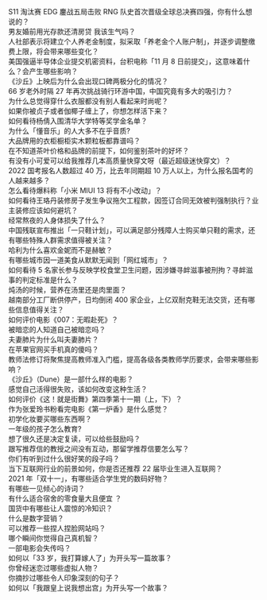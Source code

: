 S11 淘汰赛 EDG 鏖战五局击败 RNG 队史首次晋级全球总决赛四强，你有什么想说的？  
男友婚前用光存款还清房贷 我该生气吗？  
人社部表示将建立个人养老金制度，拟采取「养老金个人账户制」，并逐步调整缴费上限，将会带来哪些变化？  
美国强逼半导体企业提交机密资料，台积电称「11 月 8 日前提交」，这意味着什么？会产生哪些影响？  
《沙丘》上映后为什么会出现口碑两极分化的情况？  
66 岁老外时隔 27 年再次挑战骑行环游中国，中国究竟有多大的吸引力？  
为什么总觉得穿什么衣服都没有别人看起来时尚呢？  
如果你被贞子或者伽椰子缠上了，你想怎样活下来？  
如何看待杨倩入围清华大学特等奖学金名单？  
为什么「懂音乐」的人大多不在乎音质?  
大品牌用的衣柜橱柜实木颗粒板都靠谱吗？  
在不知道茶叶价格和品牌的前提下，如何鉴别茶叶的好坏？  
有没有小可爱可以给我推荐几本高质量快穿文呀（最近超级迷快穿文）？  
2022 国考报名人数超过 40 万，比去年同期超 10 万人以上，为什么报名国考的人越来越多？  
怎么看待爆料称「小米 MIUI 13 将有不小改动」？  
如何看待王珞丹装修房子发生争议拖欠工程款，因签订合同无效被判强制执行？业主装修应该如何避坑？  
经常熬夜的人身体损失了什么？  
中国残联宣布推出「一只鞋计划」，可以满足部分残障人士购买单只鞋的需求，还有哪些特殊人群需求值得被关注？  
哈利为什么喜欢金妮而不是赫敏？  
有哪些城市因一道美食从默默无闻到「网红城市」？  
如何看待 5 名家长参与反映学校食堂卫生问题，因涉嫌寻衅滋事被刑拘？寻衅滋事的判定标准是什么？  
炖汤的时候，营养在汤里还是肉里面？  
越南部分工厂断供停产，日均倒闭 400 家企业，上亿双耐克鞋无法交货，还有哪些信息值得关注？  
如何评价电影《007：无暇赴死》？  
被暗恋的人知道自己被暗恋吗？  
夫妻肺片为什么叫夫妻肺片？  
在苹果官网买手机真的傻吗？  
教师法修订将聚焦提高教师准入门槛，提高各级各类教师学历要求，会带来哪些影响？  
《沙丘》（Dune）是一部什么样的电影？  
感觉自己活得很失败，该如何改变这种生活？  
如何评价《这！就是街舞》第四季第十一期（上，下）？  
作为张爱玲书粉看完电影《第一炉香》是什么感觉？  
初学化妆要买哪些东西啊？  
一年级的孩子怎么教育?  
想了很久还是决定复读，可以给些鼓励吗？  
跟写推荐信的教授之间没有互动，那留学推荐信要怎么写？  
你们有听到过什么很好笑的段子吗？  
当下互联网行业的前景如何，你是否还推荐 22 届毕业生进入互联网？  
2021 年「双十一」，有哪些适合学生党的数码好物？  
有哪些一见倾心的诗词？  
有什么适合宿舍的零食量大且便宜 ？  
国货中有哪些让人震惊的冷知识？  
什么是数字营销？  
可以推荐一些捏人捏脸网站吗？  
哪个瞬间你觉得自己真机智？  
一部电影会失传吗？  
如何以「33 岁，我打算嫁人了」为开头写一篇故事？  
你曾经迷恋过哪些虚拟人物？  
你摘抄过哪些令人印象深刻的句子？  
如何以「我跟皇上说我想出宫」为开头写一个故事？  
